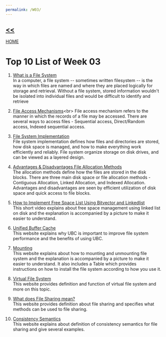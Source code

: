 ```yaml
---
permalink: /W03/
---
```

##  [<<](../)

[HOME](https://github.com/ferenica/os202/)

# Top 10 List of Week 03
1. [What is a File System](https://searchstorage.techtarget.com/definition/file-system)<br>
In a computer, a file system -- sometimes written filesystem -- is the way in which files are named and where they are placed logically for storage and retrieval. Without a file system, stored information wouldn't be isolated into individual files and would be difficult to identify and retrieve

2. [File Access Mechanisms](https://www.tutorialspoint.com/operating_system/os_file_system.htm#:~:text=A%20sequential%20access%20is%20that,access%20files%20in%20this%20fashion.)<br>
File access mechanism refers to the manner in which the records of a file may be accessed. There are several ways to access files - Sequential access, Direct/Random access, Indexed sequential access.

3. [File System Implementation](https://www.geeksforgeeks.org/file-system-implementation-in-operating-system/)<br>
File system implementation defines how files and directories are stored, how disk space is managed, and how to make everything work efficiently and reliably. File system organize storage on disk drives, and can be viewed as a layered design.

4. [Advantages & Disadvantages File Allocation Methods](https://www.geeksforgeeks.org/file-allocation-methods/)<br>
The allocation methods define how the files are stored in the disk blocks. There are three main disk space or file allocation methods - Contiguous Allocation, Linked Allocation, and Indexed Allocation. Advantages and disadvantages are seen by efficient utilization of disk space and quick access to file blocks.

5. [How to Implement Free Space List Using Bitvector and Linkedlist](https://www.youtube.com/watch?v=ei11ODeQlj8)<br>
This short video explains about free space management using linked list on disk and the explanation is accompanied by a picture to make it easier to understand.

6. [Unified Buffer Cache](http://www.mallorn.com/People/lindsey/test/c0504.htm)<br>
This website explains why UBC is important to improve file system performance and the benefits of using UBC.

7. [Mounting](https://docs.oracle.com/cd/E19455-01/805-7228/6j6q7ueup/index.html)<br>
This website explains about how to mounting and unmounting file system and the explanation is accompanied by a picture to make it easier to understand. It also includes a Table which provides instructions on how to install the file system according to how you use it.

8. [Virtual File System](https://searchservervirtualization.techtarget.com/definition/virtual-file-system-VFS)<br>
This website provides definition and function of virtual file system and more on this topic.

9. [What does File Sharing mean?](https://www.techopedia.com/definition/16256/file-sharing)<br>
This website provides definition about file sharing and specifies what methods can be used to file sharing.

10. [Consistency Semantics](https://www.geeksforgeeks.org/consistency-semantics-for-file-sharing/)<br>
This website explains about definition of consistency semantics for file sharing and give several examples.
